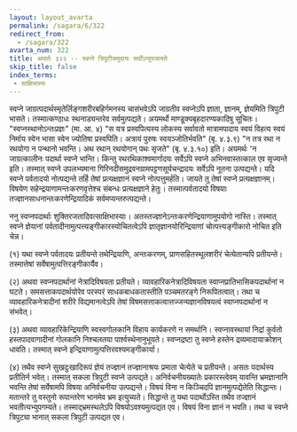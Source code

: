 ```yaml
---
layout: layout_avarta
permalink: /sagara/6/322
redirect_from:
  - /sagara/322
avarta_num: 322
title: आवर्तः ३२२ -- स्वप्ने त्रिपुटीसमुदायः सर्वोऽप्युपजायते
skip_title: false
index_terms: 
 - साक्षिभास्यः
---
```


स्वप्ने जाग्रत्पदार्थस्मृतेर्लिङ्गशरीरबहिर्गमनस्य चासंभवेऽपि जाग्रतीव
स्वप्नेऽपि ज्ञाता, ज्ञानम्, ज्ञेयमिति त्रिपुटी भासते। तस्मात्कण्ठाधः स्थनाड्यन्तरेव सर्वमुत्पद्यते। अयमर्थो माण्डूक्यबृहदारण्यकादिषु सूचितः। "स्वप्नस्थानोऽन्तःप्रज्ञः" (मा. आ. ४) "स यत्र प्रस्वपित्यस्य लोकस्य सर्वावतो
मात्रामपादाय स्वयं विहत्य स्वयं निर्माय स्वेन भासा स्वेन ज्योतिषा प्रस्वपिति।
अत्रायं पुरुषः स्वयञ्जोतिर्भवति" (बृ. ४.३.९) "न तत्र रथा न रथयोगा
न पन्थानो भवन्ति। अथ रथान् रथयोगान् पथः सृजते" (बृ. ४.३.१०)
इति। अयमर्थः 'न जाग्रत्कालीनः पदार्था स्वप्ने भान्ति। किन्तु
रथरथिकाश्वमार्गादयः सर्वेऽपि स्वप्ने अभिनवास्तत्काल एव सृज्यन्ते इति।
तस्मात् स्वप्ने उपलभ्यमाना गिरिनदीसमुद्रवनग्रामपट्टणसूर्यचन्द्रादयः
सर्वेऽपि
नूतना उत्पद्यन्ते। यदि स्वप्ने पर्वतादयो नोत्पद्यन्ते तर्हि तेषां प्रत्यक्षज्ञानं
स्वप्ने नोत्पत्तुमर्हति। जायते तु तेषां स्वप्ने प्रत्यक्षज्ञानम्। विषयेण सहेन्द्रयाणामन्तःकरणवृत्तेश्च संबन्धः प्रत्यक्षज्ञाने हेतुः। तस्मात्पर्वतादयो विषयाः
तज्ज्ञानसाधनान्तःकरणेन्द्रियादिकं सर्वमप्यन्तरुत्पद्यन्ते।

ननु स्वप्नपदार्थाः शुक्तिरजतादिवत्साक्षिभास्याः। अतस्तज्ज्ञानेऽन्तःकरणेन्द्रियाणामुपयोगो नास्ति। तस्मात् स्वप्ने ज्ञेयानां पर्वतादीनामुत्पत्त्यङ्गीकारस्योचितत्वेऽपि ज्ञातृज्ञानयोरिन्द्रियाणां चोत्पत्त्यङ्गीकारो नोचित इति चेन्न।

(१) यथा स्वप्ने पर्वतादयः प्रतीयन्ते तथेन्द्रियाणि, अन्तःकरणम्,
प्राणसहितस्थूलशरीरं चेत्येतान्यपि प्रतीयन्ते। तस्मात्तेषां सर्वेषामुत्पत्तिरङ्गीकार्यैव।

(२) अथवा स्वप्नपदार्थानां नेत्रादिविषयता प्रतीयते। व्यावहारिकनेत्रादिविषयता स्वाप्नप्रातिभासिकपदार्थानां न घटते। समसत्ताकपदार्थयोरेव
परस्परं साधकबाधकतास्तीति पञ्चमतरङ्गे निरूपितत्वात्। तथा च व्यावहारिकनेत्रादीनां शरीरे विद्यमानत्वेऽपि तेषां विषमसत्ताकत्वात्तज्जन्यज्ञानविषयत्वं स्वाप्नपदार्थानां न संभवेत्।

(३) अथवा व्यावहारिकेन्द्रियाणि स्वस्वगोलकानि विहाय कार्यकरणे
न समर्थानि। स्वप्नावस्थायां निद्रां कुर्वतो हस्तपादवागादीनां गोलकानि
निश्चलतया पार्श्वस्थेनानुभूयते। स्वप्नद्रष्टा तु स्वप्ने हस्तेन द्रव्यमादायाक्रोशन् धावति। तस्मात् स्वप्ने इन्द्रियाणामुत्पत्तिरवश्यमङ्गीकार्या।

(४) तथैव स्वप्ने सुखदुःखादिरूपं ज्ञेयं तज्ज्ञानं तज्ज्ञानाश्रयः प्रमाता चेत्येते च
प्रतीयन्ते। असतः पदार्थस्य प्रतीतिर्न भवेत्। तस्मात् सकला त्रिपुटी स्वप्ने उत्पद्यते।
अनिर्वचनीयख्यातेः प्रकारस्त्वेवम् यावन्ति भ्रमज्ञानानि भवन्ति
तेषां सर्वेषामपि विषया अनिर्वचनीया उत्पद्यन्ते। विषयं विना न किञ्चिदपि
ज्ञानमुत्पद्येतेति सिद्धान्तः। मतान्तरे तु वस्तुनो रूपान्तरेण भानमेव भ्रम
इत्युच्यते। सिद्धान्ते तु यथा पदार्थोऽस्ति तथैव तज्ज्ञानं भवतीत्यभ्युपगम्यते।
तस्माद्भ्रमस्थलेऽपि विषयोऽवश्यमुत्पद्यत एव। विषयं विना ज्ञानं न भवति।
तथा च स्वप्ने त्रिपुट्या भानात् सकला त्रिपुटी उत्पद्यत एव।
